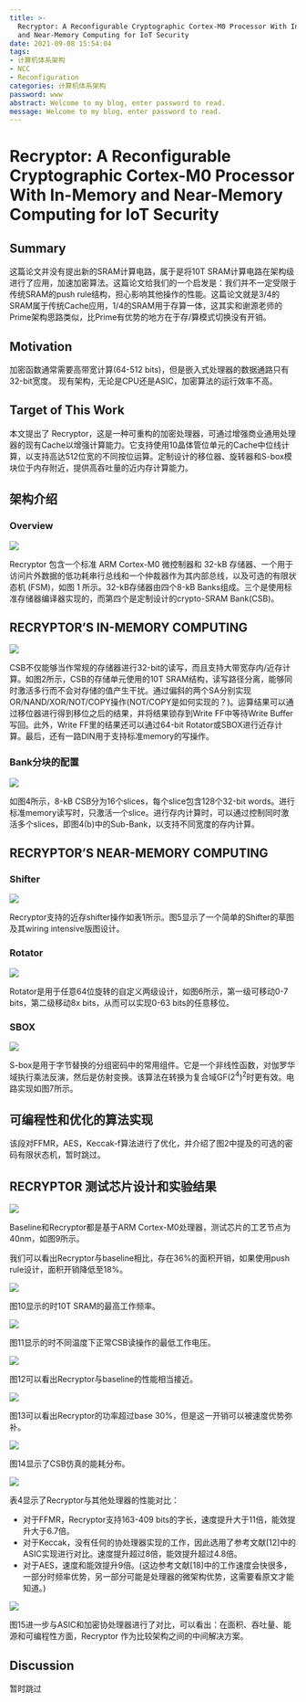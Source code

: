 ```yaml
---
title: >-
  Recryptor: A Reconfigurable Cryptographic Cortex-M0 Processor With In-Memory
  and Near-Memory Computing for IoT Security
date: 2021-09-08 15:54:04
tags: 
- 计算机体系架构
- NCC
- Reconfiguration
categories: 计算机体系架构
password: www
abstract: Welcome to my blog, enter password to read.
message: Welcome to my blog, enter password to read.
---
```


# Recryptor: A Reconfigurable Cryptographic Cortex-M0 Processor With In-Memory and Near-Memory Computing for IoT Security

## Summary

这篇论文并没有提出新的SRAM计算电路，属于是将10T SRAM计算电路在架构级进行了应用，加速加密算法。这篇论文给我们的一个启发是：我们并不一定受限于传统SRAM的push rule结构，担心影响其他操作的性能。这篇论文就是3/4的SRAM属于传统Cache应用，1/4的SRAM用于存算一体，这其实和谢源老师的Prime架构思路类似，比Prime有优势的地方在于存/算模式切换没有开销。

## Motivation

加密函数通常需要高带宽计算(64-512 bits)，但是嵌入式处理器的数据通路只有32-bit宽度。
现有架构，无论是CPU还是ASIC，加密算法的运行效率不高。

## Target of This Work

本文提出了 Recryptor，这是一种可重构的加密处理器，可通过增强商业通用处理器的现有Cache以增强计算能力。它支持使用10晶体管位单元的Cache中位线计算，以支持高达512位宽的不同按位运算。定制设计的移位器、旋转器和S-box模块位于内存附近，提供高吞吐量的近内存计算能力。

## 架构介绍

### Overview

![](./Recryptor-A-Reconfigurable-Cryptographic-Cortex-M0-Processor-With-In-Memory-and-Near-Memory-Computing-for-IoT-Security/202198-160115.jpg)

Recryptor 包含一个标准 ARM Cortex-M0 微控制器和 32-kB 存储器、一个用于访问片外数据的低功耗串行总线和一个仲裁器作为其内部总线，以及可选的有限状态机 (FSM)，如图 1 所示。32-kB存储器由四个8-kB Banks组成。三个是使用标准存储器编译器实现的，而第四个是定制设计的crypto-SRAM Bank(CSB)。

## RECRYPTOR’S IN-MEMORY COMPUTING

![](./Recryptor-A-Reconfigurable-Cryptographic-Cortex-M0-Processor-With-In-Memory-and-Near-Memory-Computing-for-IoT-Security/202198-160127.jpg)

CSB不仅能够当作常规的存储器进行32-bit的读写，而且支持大带宽存内/近存计算。如图2所示，CSB的存储单元使用的10T SRAM结构，读写路径分离，能够同时激活多行而不会对存储的值产生干扰。通过偏斜的两个SA分别实现OR/NAND/XOR/NOT/COPY操作(NOT/COPY是如何实现的？)。运算结果可以通过移位器进行得到移位之后的结果，并将结果锁存到Write FF中等待Write Buffer写回。此外，Write FF里的结果还可以通过64-bit Rotator或SBOX进行近存计算。最后，还有一路DIN用于支持标准memory的写操作。

### Bank分块的配置

![](./Recryptor-A-Reconfigurable-Cryptographic-Cortex-M0-Processor-With-In-Memory-and-Near-Memory-Computing-for-IoT-Security/202198-163634.jpg)

如图4所示，8-kB CSB分为16个slices，每个slice包含128个32-bit words。进行标准memory读写时，只激活一个slice。进行存内计算时，可以通过控制同时激活多个slices，即图4(b)中的Sub-Bank，以支持不同宽度的存内计算。

## RECRYPTOR’S NEAR-MEMORY COMPUTING

### Shifter

![](./Recryptor-A-Reconfigurable-Cryptographic-Cortex-M0-Processor-With-In-Memory-and-Near-Memory-Computing-for-IoT-Security/202198-165714.jpg)

Recryptor支持的近存shifter操作如表1所示。图5显示了一个简单的Shifter的草图及其wiring intensive版图设计。

### Rotator

![](./Recryptor-A-Reconfigurable-Cryptographic-Cortex-M0-Processor-With-In-Memory-and-Near-Memory-Computing-for-IoT-Security/202198-170619.jpg)

Rotator是用于任意64位旋转的自定义两级设计，如图6所示，第一级可移动0-7 bits，第二级移动8x bits，从而可以实现0-63 bits的任意移位。

### SBOX

![](./Recryptor-A-Reconfigurable-Cryptographic-Cortex-M0-Processor-With-In-Memory-and-Near-Memory-Computing-for-IoT-Security/202198-171214.jpg)

S-box是用于字节替换的分组密码中的常用组件。它是一个非线性函数，对伽罗华域执行乘法反演，然后是仿射变换。该算法在转换为复合域GF(2<sup>4</sup>)<sup>2</sup>时更有效。电路实现如图7所示。

## 可编程性和优化的算法实现

该段对FFMR，AES，Keccak-f算法进行了优化，并介绍了图2中提及的可选的密码有限状态机，暂时跳过。

## RECRYPTOR 测试芯片设计和实验结果

![](./Recryptor-A-Reconfigurable-Cryptographic-Cortex-M0-Processor-With-In-Memory-and-Near-Memory-Computing-for-IoT-Security/202198-171647.jpg)

Baseline和Recryptor都是基于ARM Cortex-M0处理器，测试芯片的工艺节点为40nm，如图9所示。

我们可以看出Recryptor与baseline相比，存在36%的面积开销，如果使用push rule设计，面积开销降低至18%。

![](./Recryptor-A-Reconfigurable-Cryptographic-Cortex-M0-Processor-With-In-Memory-and-Near-Memory-Computing-for-IoT-Security/202198-172057.jpg)

图10显示的时10T SRAM的最高工作频率。

![](./Recryptor-A-Reconfigurable-Cryptographic-Cortex-M0-Processor-With-In-Memory-and-Near-Memory-Computing-for-IoT-Security/202198-172109.jpg)

图11显示的时不同温度下正常CSB读操作的最低工作电压。

![](./Recryptor-A-Reconfigurable-Cryptographic-Cortex-M0-Processor-With-In-Memory-and-Near-Memory-Computing-for-IoT-Security/202198-172122.jpg)

图12可以看出Recryptor与baseline的性能相当接近。

![](./Recryptor-A-Reconfigurable-Cryptographic-Cortex-M0-Processor-With-In-Memory-and-Near-Memory-Computing-for-IoT-Security/202198-172135.jpg)

图13可以看出Recryptor的功率超过base 30%，但是这一开销可以被速度优势弥补。

![](./Recryptor-A-Reconfigurable-Cryptographic-Cortex-M0-Processor-With-In-Memory-and-Near-Memory-Computing-for-IoT-Security/202198-173009.jpg)

图14显示了CSB仿真的能耗分布。

![](./Recryptor-A-Reconfigurable-Cryptographic-Cortex-M0-Processor-With-In-Memory-and-Near-Memory-Computing-for-IoT-Security/202198-173031.jpg)

表4显示了Recryptor与其他处理器的性能对比：

- 对于FFMR，Recryptor支持163-409 bits的字长，速度提升大于11倍，能效提升大于6.7倍。
- 对于Keccak，没有任何的协处理器实现的工作，因此选用了参考文献[12]中的ASIC实现进行对比。速度提升超过8倍，能效提升超过4.8倍。
- 对于AES，速度和能效提升9倍。(这边参考文献[18]中的工作速度会快很多，一部分时频率优势，另一部分可能是处理器的微架构优势，这需要看原文才能知道。)

![](./Recryptor-A-Reconfigurable-Cryptographic-Cortex-M0-Processor-With-In-Memory-and-Near-Memory-Computing-for-IoT-Security/202198-173119.jpg)

图15进一步与ASIC和加密协处理器进行了对比，可以看出：在面积、吞吐量、能源和可编程性方面，Recryptor 作为比较架构之间的中间解决方案。

## Discussion

暂时跳过